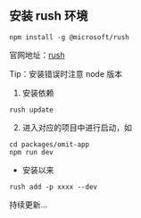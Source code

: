 ## 安装 rush 环境
```
npm install -g @microsoft/rush
```
官网地址：[rush](https://rushjs.io/zh-cn/pages/intro/get_started/)

Tip：安装错误时注意 node 版本

1. 安装依赖
```
rush update
```
2. 进入对应的项目中进行启动，如
```
cd packages/omit-app
npm run dev
```
- 安装以来
```
rush add -p xxxx --dev
```
持续更新...